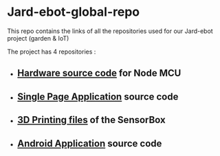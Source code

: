 # Jard-ebot-global-repo
This repo contains the links of all the repositories used for our Jard-ebot project (garden &amp; IoT)

The project has 4 repositories :

* ##  [Hardware source code](https://github.com/WiZzHarDJo/Jard-ebot-Hardware-source-code) for Node MCU 

* ##  [Single Page Application](https://github.com/NicolasChollet51/JardinsEce) source code

* ##  [3D Printing files](https://github.com/WiZzHarDJo/3Dprinting-Jardebot) of the SensorBox

* ##  [Android Application](https://github.com/Milanor9/Jard-ebot-app) source code
